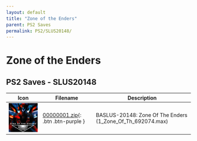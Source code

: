 ```yaml
---
layout: default
title: "Zone of the Enders"
parent: PS2 Saves
permalink: PS2/SLUS20148/
---
```

# Zone of the Enders

## PS2 Saves - SLUS20148

| Icon | Filename | Description |
|------|----------|-------------|
| ![Zone of the Enders](icon0.png) | [00000001.zip](00000001.zip){: .btn .btn-purple } | BASLUS-20148: Zone Of The Enders (1_Zone_Of_Th_692074.max) |
